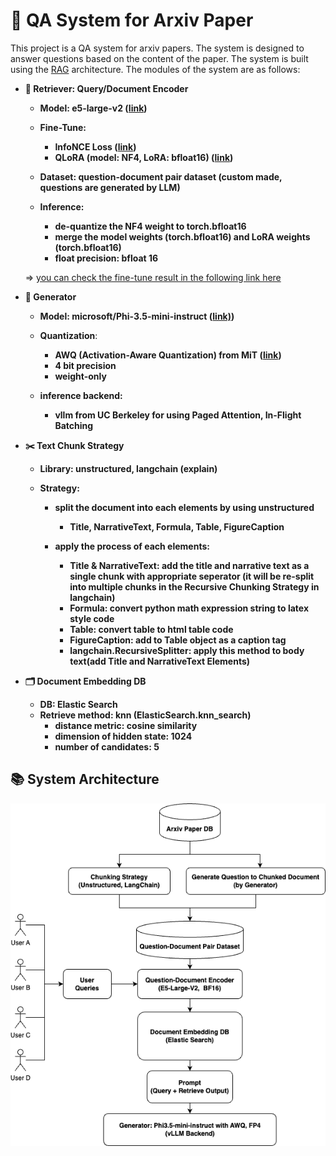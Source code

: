 # 🤔 QA System for Arxiv Paper

This project is a QA system for arxiv papers. The system is designed to answer questions based on the content of the paper. The system is built using the [RAG](https://arxiv.org/abs/2104.08691) architecture. The modules of the system are as follows:

- **🔭 Retriever: Query/Document Encoder**
  - **Model: e5-large-v2 ([link](https://huggingface.co/intfloat/e5-large-v2))**
  - **Fine-Tune:** 
    - **InfoNCE Loss ([link](https://arxiv.org/pdf/2212.03533))**
    - **QLoRA (model: NF4, LoRA: bfloat16) ([link](https://arxiv.org/pdf/2305.14314))**
  
  - **Dataset: question-document pair dataset (custom made, questions are generated by LLM)**
  - **Inference:**
    - **de-quantize the NF4 weight to torch.bfloat16**
    - **merge the model weights (torch.bfloat16) and LoRA weights (torch.bfloat16)**
    - **float precision: bfloat 16**

  => [you can check the fine-tune result in the following link here](https://wandb.ai/qcqced/ArxivMetricLearning?nw=nwuserqcqced)

- **🧠 Generator**
  - **Model: microsoft/Phi-3.5-mini-instruct ([link)](https://huggingface.co/microsoft/Phi-3.5-mini-instruct))**
  
  - **Quantization**: 
    - **AWQ (Activation-Aware Quantization) from MiT ([link](https://arxiv.org/pdf/2306.00978))**
    - **4 bit precision**
    - **weight-only**
  
  - **inference backend:**
    - **vllm from UC Berkeley for using Paged Attention, In-Flight Batching**
- **✂️ Text Chunk Strategy**
  - **Library: unstructured, langchain (explain)**
  
  - **Strategy:**
    - **split the document into each elements by using unstructured**
      - **Title, NarrativeText, Formula, Table, FigureCaption**
    
    - **apply the process of each elements:**
      - **Title & NarrativeText: add the title and narrative text as a single chunk with appropriate seperator (it will be re-split into multiple chunks in the Recursive Chunking Strategy in langchain)**
      - **Formula: convert python math expression string to latex style code**
      - **Table: convert table to html table code**
      - **FigureCaption: add to Table object as a caption tag**
      - **langchain.RecursiveSplitter: apply this method to body text(add Title and NarrativeText Elements)**

- **🗂️ Document Embedding DB**
  - **DB: Elastic Search**
  - **Retrieve method: knn (ElasticSearch.knn_search)**
    - **distance metric: cosine similarity**
    - **dimension of hidden state: 1024**
    - **number of candidates: 5**

## 📚 System Architecture
![Image Description](assets/images/rag_pipeline.drawio.png)